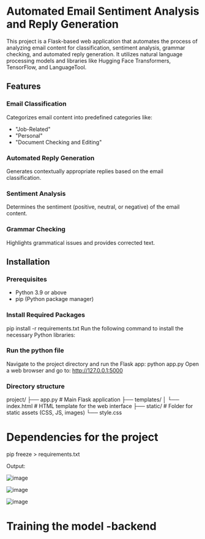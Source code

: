 # Automated Email Sentiment Analysis and Reply Generation

This project is a Flask-based web application that automates the process of analyzing email content for classification, sentiment analysis, grammar checking, and automated reply generation. It utilizes natural language processing models and libraries like Hugging Face Transformers, TensorFlow, and LanguageTool.

## Features

### Email Classification
Categorizes email content into predefined categories like:
- "Job-Related"
- "Personal"
- "Document Checking and Editing"

### Automated Reply Generation
Generates contextually appropriate replies based on the email classification.

### Sentiment Analysis
Determines the sentiment (positive, neutral, or negative) of the email content.

### Grammar Checking
Highlights grammatical issues and provides corrected text.

## Installation

### Prerequisites
- Python 3.9 or above
- pip (Python package manager)
  
### Install Required Packages
pip install -r requirements.txt
Run the following command to install the necessary Python libraries:

### Run the  python file 
Navigate to the project directory and run the Flask app:
python app.py
Open a web browser and go to:
http://127.0.0.1:5000

### Directory structure
project/
├── app.py                # Main Flask application
├── templates/
│   └── index.html        # HTML template for the web interface
├── static/               # Folder for static assets (CSS, JS, images)
└── style.css 
# Dependencies for the project
pip freeze > requirements.txt



Output:

![image](https://github.com/user-attachments/assets/012855b2-35bf-4814-9078-ebc5f57b7b47)

![image](https://github.com/user-attachments/assets/a1f0f729-8117-473e-9f22-931edb2da554)

![image](https://github.com/user-attachments/assets/5e27cf0c-4fe8-4b22-84bc-4ea2fcd65ad9)


# Training the model -backend







